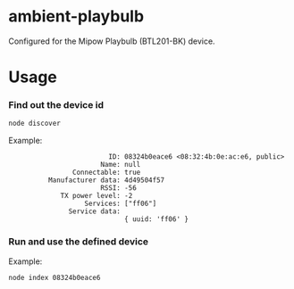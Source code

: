 # ambient-playbulb

Configured for the Mipow Playbulb (BTL201-BK) device.

# Usage
### Find out the device id
```sh
node discover
```

Example:
```
                         ID: 08324b0eace6 <08:32:4b:0e:ac:e6, public>
                       Name: null
                Connectable: true
          Manufacturer data: 4d49504f57
                       RSSI: -56
             TX power level: -2
                   Services: ["ff06"]
               Service data:
                             { uuid: 'ff06' }
```


### Run and use the defined device
Example:
```sh
node index 08324b0eace6
```

